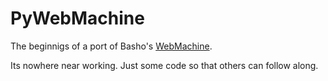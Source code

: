 PyWebMachine
============

The beginnigs of a port of Basho's [WebMachine][basho].

Its nowhere near working. Just some code so that others can follow along.

[basho]: http://bitbucket.org/justin/webmachine/wiki/Home
